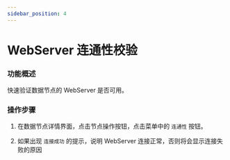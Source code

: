 ```yaml
---
sidebar_position: 4
---
```


# WebServer 连通性校验

### 功能概述

快速验证数据节点的 WebServer 是否可用。

### 操作步骤

1. 在数据节点详情界面，点击节点操作按钮，点击菜单中的 `连通性` 按钮。

2. 如果出现 `连接成功` 的提示，说明 WebServer 连接正常，否则将会显示连接失败的原因

